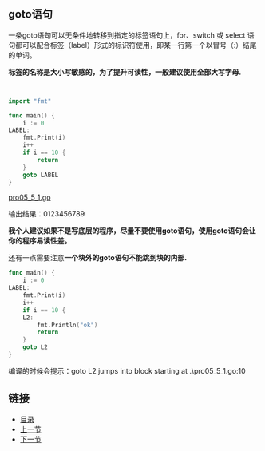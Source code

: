 ## goto语句
一条goto语句可以无条件地转移到指定的标签语句上，for、switch 或 select 语句都可以配合标签（label）形式的标识符使用，即某一行第一个以冒号（:）结尾的单词。

**标签的名称是大小写敏感的，为了提升可读性，一般建议使用全部大写字母.**

```go


import "fmt"

func main() {
	i := 0
LABEL:
	fmt.Print(i)
	i++
	if i == 10 {
		return
	}
	goto LABEL
}

```

[pro05_5_1.go](https://github.com/sunnygocms/gobook/blob/master/src/go_lang_base/05/pro05_5_1.go)

输出结果：0123456789

**我个人建议如果不是写底层的程序，尽量不要使用goto语句，使用goto语句会让你的程序易读性差。**


还有一点需要注意**一个块外的goto语句不能跳到块的内部.**

```go
func main() {
	i := 0
LABEL:
	fmt.Print(i)
	i++
	if i == 10 {
	L2:
		fmt.Println("ok")
		return
	}
	goto L2
}

```

编译的时候会提示：goto L2 jumps into block starting at .\pro05_5_1.go:10

## 链接
- [目录](https://github.com/sunnygocms/gobook/blob/master/menu.md)
- [上一节](https://github.com/sunnygocms/gobook/blob/master/go_lang_base/05.4.md)
- [下一节](https://github.com/sunnygocms/gobook/blob/master/go_lang_base/05.6.md)